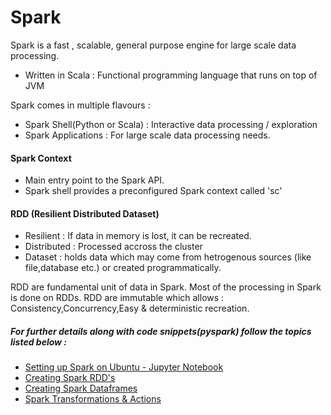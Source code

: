 # Spark

Spark is a fast , scalable, general purpose engine for large scale data processing.
* Written in Scala : Functional programming language that runs on top of JVM

Spark comes in multiple flavours :
* Spark Shell(Python or Scala) : Interactive data processing / exploration
* Spark Applications : For large scale data processing needs. 

#### Spark Context
- Main entry point to the Spark API.
- Spark shell provides a preconfigured Spark context called 'sc'

#### RDD (Resilient Distributed Dataset)
- Resilient : If data in memory is lost, it can be recreated.
- Distributed : Processed accross the cluster
- Dataset : holds data which may come from hetrogenous sources (like file,database etc.) or created programmatically. 

RDD are fundamental unit of data in Spark. Most of the processing in Spark is done on RDDs.
RDD are immutable which allows : Consistency,Concurrency,Easy & deterministic recreation. 

##### For further details along with code snippets(pyspark) follow the topics listed below :

* [Setting up Spark on Ubuntu - Jupyter Notebook](https://github.com/zydusss/Spark/blob/master/Launching%20Spark%20On%20Ubuntu.ipynb)
* [Creating Spark RDD's](https://github.com/zydusss/Spark/blob/master/Creating%20Spark%20RDD.ipynb)
* [Creating Spark Dataframes](https://github.com/zydusss/Spark/blob/master/Creating%20Spark%20Dataframe.ipynb)
* [Spark Transformations & Actions](https://github.com/zydusss/Spark/blob/master/Spark%20Transformations%20%26%20Actions.ipynb) 
 
 
 
 
 
